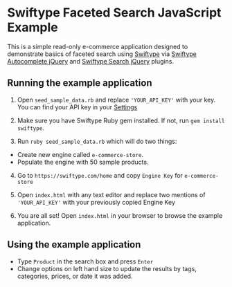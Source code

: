 # Swiftype Faceted Search JavaScript Example

This is a simple read-only e-commerce application designed to demonstrate basics of faceted search using [Swiftype](https://swiftype.com) via [Swiftype Autocomplete jQuery](https://github.com/swiftype/swiftype-autocomplete-jquery) and [Swiftype Search jQuery](https://github.com/swiftype/swiftype-search-jquery) plugins.

## Running the example application

1. Open `seed_sample_data.rb` and replace `'YOUR_API_KEY'` with your key. You can find your API key in your [Settings](https://swiftype.com/settings/account)

2. Make sure you have Swiftype Ruby gem installed. If not, run `gem install swiftype`.

3. Run `ruby seed_sample_data.rb` which will do two things:
  - Create new engine called `e-commerce-store`.
  - Populate the engine with 50 sample products.

4. Go to `https://swiftype.com/home` and copy `Engine Key` for `e-commerce-store`

5. Open `index.html` with any text editor and replace two mentions of `'YOUR_API_KEY'` with your previously copied Engine Key

6. You are all set! Open `index.html` in your browser to browse the example application.

## Using the example application

- Type `Product` in the search box and press `Enter`
- Change options on left hand size to update the results by tags, categories, prices, or date it was added.
